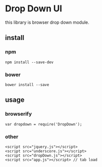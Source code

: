 # Drop Down UI

this library is browser drop down module.

## install

### npm
```npm install --save-dev```

### bower
```bower install --save```


## usage

### browserify
```var dropdown = require('DropDown');```

### other
```
<script src="jquery.js"></script>
<script src="underscore.js"></script>
<script src="dropDown.js"></script>
<script src="app.js"></script> // tab load
```

